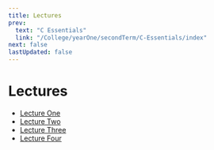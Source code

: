 ```yaml
---
title: Lectures
prev:
  text: "C Essentials"
  link: "/College/yearOne/secondTerm/C-Essentials/index"
next: false
lastUpdated: false
---
```


# Lectures

- [Lecture One](LectureOne.md)
- [Lecture Two](LectureTwo.md)
- [Lecture Three](LectureThree.md)
- [Lecture Four](LectureFour.md)
